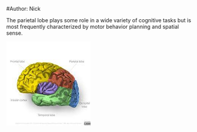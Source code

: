 #Author: Nick 

The parietal lobe plays some role in a wide variety of cognitive tasks but is most frequently characterized by motor behavior planning and spatial sense.

![lobes](Pictures/all_lobes.jpg)